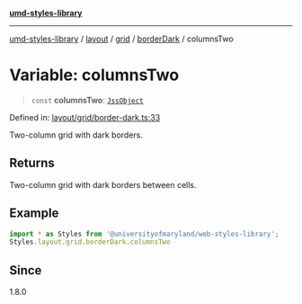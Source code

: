[**umd-styles-library**](../../../../../../README.md)

***

[umd-styles-library](../../../../../../modules.md) / [layout](../../../../../README.md) / [grid](../../../README.md) / [borderDark](../README.md) / columnsTwo

# Variable: columnsTwo

> `const` **columnsTwo**: [`JssObject`](../../../../../../utilities/namespaces/transform/type-aliases/JssObject.md)

Defined in: [layout/grid/border-dark.ts:33](https://github.com/UMD-Digital/design-system/blob/2d95010ba8e3e1595ebab66599330577b600c5fb/packages/styles/source/layout/grid/border-dark.ts#L33)

Two-column grid with dark borders.

## Returns

Two-column grid with dark borders between cells.

## Example

```typescript
import * as Styles from '@universityofmaryland/web-styles-library';
Styles.layout.grid.borderDark.columnsTwo
```

## Since

1.8.0

